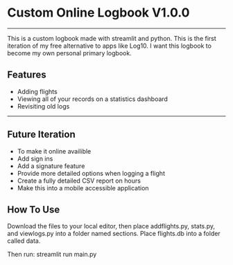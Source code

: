 # Custom Online Logbook V1.0.0

---

This is a custom logbook made with streamlit and python. This is the first iteration of my free alternative to apps like Log10.
I want this logbook to become my own personal primary logbook.

## Features
- Adding flights
- Viewing all of your records on a statistics dashboard
- Revisiting old logs

---

## Future Iteration
- To make it online availible
- Add sign ins
- Add a signature feature
- Provide more detailed options when logging a flight
- Create a fully detailed CSV report on hours
- Make this into a mobile accessible application

## How To Use

Download the files to your local editor, then place addflights.py, stats.py, and viewlogs.py into a folder named sections. 
Place flights.db into a folder called data.

Then run: streamlit run main.py
